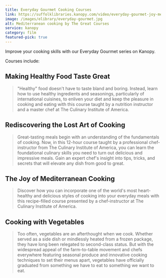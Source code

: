 ```yaml
---
title: Everyday Gourmet Cooking Courses
link: https://suffolklibraries.kanopy.com/video/everyday-gourmet-joy-mediterranean-cooking
image: /images/elibrary/everyday-gourmet.jpg
alt: Mediterranean cooking by The Great Courses
service: kanopy
category: film
featured-pick: true
---
```


Improve your cooking skills with our Everyday Gourmet series on Kanopy.

Courses include:

## Making Healthy Food Taste Great

> "Healthy" food doesn't have to taste bland and boring. Instead, learn how to use healthy ingredients and seasonings, particularly of international cuisines, to enliven your diet and keep the pleasure in cooking and eating with this course taught by a nutrition instructor and a master chef at The Culinary Institute of America.

## Rediscovering the Lost Art of Cooking

> Great-tasting meals begin with an understanding of the fundamentals of cooking. Now, in this 12-hour course taught by a professional chef-instructor from The Culinary Institute of America, you can learn the foundational culinary skills you need to turn out delicious and impressive meals. Gain an expert chef's insight into tips, tricks, and secrets that will elevate any dish from good to great.

## The Joy of Mediterranean Cooking

> Discover how you can incorporate one of the world's most heart-healthy and delicious styles of cooking into your everyday meals with this recipe-filled course presented by a chef-instructor at The Culinary Institute of America.

## Cooking with Vegetables

> Too often, vegetables are an afterthought when we cook. Whether served as a side dish or mindlessly heated from a frozen package, they have long been relegated to second-class status. But with the widespread appeal of the farm-to-table movement and chefs everywhere featuring seasonal produce and innovative cooking techniques to set their menus apart, vegetables have officially graduated from something we have to eat to something we want to eat.
